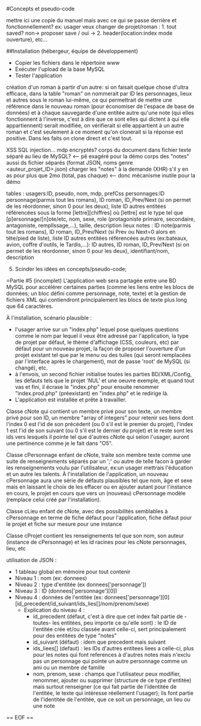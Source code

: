 #Concepts et pseudo-code

mettre ici une copie du manuel mais avec ce qui se passe derrière et fonctionnellement? ex: usager veux changer de projet/roman : 1. tout saved? non-> proposer save / oui -> 2. header(location:index mode ouverture), etc...

##Installation (hébergeur, équipe de développement)
- Copier les fichiers dans le répertoire www
- Exécuter l'upload de la base MySQL
- Tester l'application

création d'un roman à partir d'un autre: si on faisait quelque chose d'ultra efficace, dans la table "roman" on nommerait par ID les personnages, lieux et autres sous le roman lui-même, ce qui permettrait de mettre une référence dans le nouveau roman (pour économiser de l'espace de base de données) et à chaque sauvegarde d'une entitée autre qu'une note (qui elles fonctionnent à l'inverse, c'est à dire que ce sont elles qui dictent à qui elle appartiennent) serait modifiée, on vérifierait si elle appartient à un autre roman et c'est seulement à ce moment qu'on clonerait si la réponse est positive. Dans les faits on clone direct et c'est tout.


XSS
SQL injection...
mdp encryptés?
corps du document dans fichier texte séparé au lieu de MySQL? <-- pê exagéré pour la démo
corps des "notes" aussi ds fichier séparés (format JSON, noms genre <auteur_projet_ID>.json)
charger les "notes"  à la demande (XHR) s'il y en as pour plus que 2mo (total, pas chaque) <-- donc mécanisme inutile pour la démo

tables :
usagers:ID, pseudo, nom, mdp, prefCss
personnages:ID personnage(parmis tout les romans), ID roman, ID_Prev/Next (si on permet de les réordonner, sinon 0 pour les deux), liste ID autres entitées référencées sous la forme [lettre][chiffres] où [lettre] est le type tel que [p]ersonnage/[n]ote/etc, nom, sexe, role (protagoniste primaire, secondaire, antagoniste, rempllssage,...), taille, description
lieux
notes : ID note(parmis tout les romans), ID roman, ID_Prev/Next (si Prev ou Next=0 alors en tête/pied de liste), liste ID autres entitées référencées
autres (ex:bateaux, avion, coffre d'outils, le Tardis,...): ID autres, ID roman, ID_Prev/Next (si on permet de les réordonner, sinon 0 pour les deux), identifiant/nom, description


5. Scinder les idées en concepts/pseudo-code;

=Partie #5 (incomplet)
L'application web sera partagée entre une BD MySQL pour accélérer certaines parties (comme les liens entre les blocs de données; un bloc défini comme personnage, note, texte) et la gestion de fichiers XML qui contiendront principalement les blocs de texte plus long que 64 caractères.

À l'installation, scénario plausible :
- l'usager arrive sur un "index.php" lequel pose quelques questions comme le nom par lequel il veux être adressé par l'application, la type de projet par défaut, le thème d'affichage (CSS, couleurs, etc) par défaut pour un nouveau projet, la façon de proposer l'ouverture d'un projet existant tel que par le menu ou des tuiles (qui seront remplacées par l'interface après le chargement), mot de passe 'root' de MySQL (si changé), etc.
- à l'envois, un second fichier initialise toutes les parties BD/XML/Config, les défauts tels que le projet 'NUL' et une oeuvre exemple, et quand tout vas et fini, il écrase le "index.php" pour ensuite renommer "index.prod.php" (préexistant) en "index.php" et le redirige là.
- L'application est installée et prête à travailler.

Classe cNote qui contient un membre privé pour son texte, un membre privé pour son ID, un membre "array of integers" pour retenir ses liens dont l'index 0 est l'id de son précédent (ou 0 s'il est le premier du projet), l'index 1 est l'id de son suivant (ou 0 s'il est le dernier du projet) et le reste sont les ids vers lesquels il pointe tel que d'autres cNote qui selon l'usager, auront une pertinence comme je le fait dans "O5".

Classe cPersonnage enfant de cNote, traite son membre texte comme une suite de renseignements séparés par un ';' ou autre de telle facon à garder les renseignements voulu par l'utilisateur, ex:un usager mettrais l'éducation et un autre les talents. À l'installation de l'application, un nouveau cPersonnage aura une série de défauts plausibles tel que nom, âge et sexe mais en laissant le choix de les effacer ou en ajouter autant pour l'instance en cours, le projet en cours que vers un (nouveau) cPersonnage modèle (remplace celui créé par l'installation).

Classe cLieu enfant de cNote, avec des possibilités semblables à cPersonnage en terme de fiche défaut pour l'application, fiche défaut pour le projet et fiche sur mesure pour une instance

Classe cProjet contient les renseignements tel que son nom, son auteur (instance de cPersonnage) et les id racines pour les cNote personnages, lieu, etc

utilisation de JSON :
- 1 tableau global en mémoire pour tout contenir
- Niveau 1 : nom (ex: donnees)
- Niveau 2 : type d'entitée (ex donnees['personnage'])
- Niveau 3 : ID (donnees['personnage'][0])
- Niveau 4 : données de l'entitée (ex: donnees['personnage'][0][id_precedent/id_suivant/ids_lies[]/nom/prenom/sexe)
  * Explication du niveau 4 :
    - id_precedent (défaut, c'est à dire que cet index fait partie de -toutes- les entitées, peu importe ce qu'elle sont) : le ID de l'entitée crée et/ou classée avant celle-ci, sert principalement pour des entitées de type "notes"
    - id_suivant (défaut) : idem que precedent mais suivant
    - ids_liees[] (defaut) : les IDs d'autres entitees liees a celle-ci, plus pour les notes qui font references à d'autres notes mais n'exclu pas un personnage qui pointe un autre personnage comme un ami ou un membre de famille
    - nom, prenom, sexe : champs que l'utilisateur peux modifier, renommer, ajouter ou supprimer (structure de ce type d'entitée) mais surtout renseigner (ce qui fait partie de l'identitée de l'entitée, le texte qui intéresse réellement l'usager); ils font partie de l'identitée de l'entitée, que ce soit un personnage, un lieu ou une note

== EOF ==
